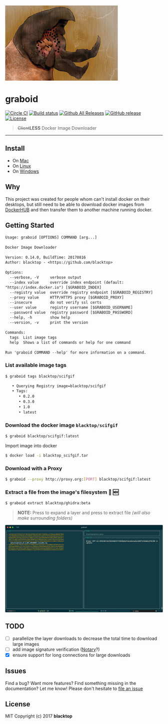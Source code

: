 ![logo](https://github.com/blacktop/graboid/raw/master/docs/graboids.jpg)

# graboid

[![Circle CI](https://circleci.com/gh/blacktop/graboid.png?style=shield)](https://circleci.com/gh/blacktop/graboid) [![Build status](https://ci.appveyor.com/api/projects/status/go99ieg0mqpmyi7g?svg=true)](https://ci.appveyor.com/project/blacktop/graboid) [![Github All Releases](https://img.shields.io/github/downloads/blacktop/graboid/total.svg)](https://github.com/blacktop/graboid) [![GitHub release](https://img.shields.io/github/release/blacktop/graboid.svg)](https://github.com/blacktop/graboid/releases) [![License](http://img.shields.io/:license-mit-blue.svg)](http://doge.mit-license.org)

> ~~Client~~**LESS** Docker Image Downloader

---

## Install

* On [Mac](https://github.com/blacktop/graboid/blob/master/docs/macos.md)
* On [Linux](https://github.com/blacktop/graboid/blob/master/docs/linux.md)
* On [Windows](https://github.com/blacktop/graboid/blob/master/docs/windows.md)

## Why

This project was created for people whom can't install docker on their desktops, but still need to be able to download docker images from [DockerHUB](https://hub.docker.com) and then transfer them to another machine running docker.

## Getting Started

```
Usage: graboid [OPTIONS] COMMAND [arg...]

Docker Image Downloader

Version: 0.14.0, BuildTime: 20170816
Author: blacktop - <https://github.com/blacktop>

Options:
  --verbose, -V     verbose output
  --index value     override index endpoint (default: "https://index.docker.io") [$GRABOID_INDEX]
  --registry value  override registry endpoint [$GRABOID_REGISTRY]
  --proxy value     HTTP/HTTPS proxy [$GRABOID_PROXY]
  --insecure        do not verify ssl certs
  --user value      registry username [$GRABOID_USERNAME]
  --password value  registry password [$GRABOID_PASSWORD]
  --help, -h        show help
  --version, -v     print the version

Commands:
  tags  List image tags
  help  Shows a list of commands or help for one command

Run 'graboid COMMAND --help' for more information on a command.
```

### List available image tags

``` sh
$ graboid tags blacktop/scifgif
```

``` sh
   • Querying Registry image=blacktop/scifgif
   • Tags:
      • 0.2.0
      • 0.3.0
      • 1.0
      • latest
```

### Download the docker image `blacktop/scifgif`

``` sh
$ graboid blacktop/scifgif:latest
```

Import image into docker

``` sh
$ docker load -i blacktop_scifgif.tar
```

### Download with a **Proxy**

``` sh
$ graboid --proxy http://proxy.org:[PORT] blacktop/scifgif:latest
```

### Extract a file from the image's filesystem :construction: :new:

```sh
$ graboid extract blacktop/ghidra:beta
```

> **NOTE:** Press <enter> to expand a layer and press <space> to extract file *(will also make surrounding folders)*

![extract](https://github.com/blacktop/graboid/raw/master/docs/extract.png)

## TODO

* [ ] parallelize the layer downloads to decrease the total time to download large images
* [ ] add image signature verification ([Notary](https://github.com/docker/notary)?)
* [x] ensure support for long connections for large downloads

## Issues

Find a bug? Want more features? Find something missing in the documentation? Let me know! Please don't hesitate to [file an issue](https://github.com/blacktop/graboid/issues/new)

## License

MIT Copyright (c) 2017 **blacktop**

